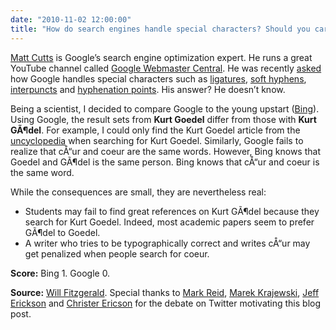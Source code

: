 ```yaml
---
date: "2010-11-02 12:00:00"
title: "How do search engines handle special characters? Should you care?"
---
```




[Matt Cutts](https://en.wikipedia.org/wiki/Matt_Cutts) is Google&rsquo;s search engine optimization expert. He runs a great YouTube channel called [Google Webmaster Central](https://www.youtube.com/user/GoogleWebmasterHelp). He was recently [asked](https://www.youtube.com/watch?v=suTDT6-Q8NE) how Google handles special characters such as [ligatures](https://en.wikipedia.org/wiki/Typographic_ligature), [soft hyphens](http://www.cs.tut.fi/~jkorpela/shy.html), [interpuncts](https://en.wikipedia.org/wiki/Interpunct) and [hyphenation points](http://www.cs.tut.fi/~jkorpela/shy.html#unicode). His answer? He doesn&rsquo;t know.

Being a scientist, I decided to compare Google to the young upstart ([Bing](https://www.bing.com/)).  Using Google, the result sets from __Kurt Goedel__ differ from those with __Kurt GÃ¶del__. For example, I could only find the Kurt Goedel article from the [uncyclopedia](http://uncyclopedia.wikia.com/wiki/Kurt_Goedel) when searching for Kurt Goedel. Similarly, Google fails to realize that cÅ“ur and coeur are the same words. However, Bing knows that Goedel and GÃ¶del is the same person. Bing knows that cÅ“ur and coeur is the same word.

While the consequences are small, they are nevertheless real:

- Students may fail to find great references on Kurt GÃ¶del because they search for Kurt Goedel. Indeed, most academic papers seem to prefer GÃ¶del to Goedel.
- A writer who tries to be typographically correct and writes cÅ“ur may get penalized when people search for coeur.


__Score:__ Bing 1. Google 0.

__Source:__ [Will Fitzgerald](http://entish.org/). Special thanks to [Mark Reid](http://mark.reid.name/), [Marek Krajewski](https://ib-krajewski.blogspot.com/), [Jeff Erickson](http://jeffe.cs.illinois.edu/) and [Christer Ericson](http://realtimecollisiondetection.net/blog/) for the debate on Twitter motivating this blog post.


